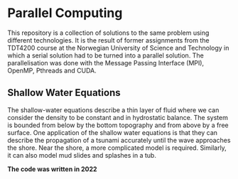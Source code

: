 # Parallel Computing
This repository is a collection of solutions to the same problem using different technologies. It is the result of former assignments from the TDT4200 course at the Norwegian University of Science and Technology in which a serial solution had to be turned into a parallel solution. The parallelisation was done with the Message Passing Interface (MPI), OpenMP, Pthreads and CUDA.

## Shallow Water Equations
The shallow-water equations describe a thin layer of fluid where we can
consider the density to be constant and in hydrostatic balance. The system is
bounded from below by the bottom topography and from above by a free
surface. One application of the shallow water equations is that they can
describe the propagation of a tsunami accurately until the wave approaches
the shore. Near the shore, a more complicated model is required. Similarly, it
can also model mud slides and splashes in a tub.

**The code was written in 2022**